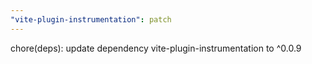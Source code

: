 ```yaml
---
"vite-plugin-instrumentation": patch
---
```


chore(deps): update dependency vite-plugin-instrumentation to ^0.0.9
